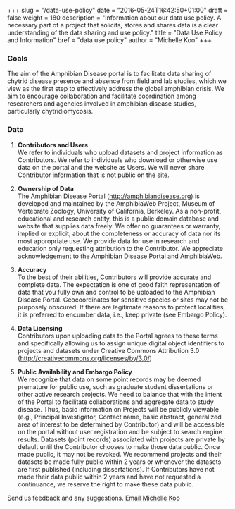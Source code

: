 +++
slug = "/data-use-policy"
date = "2016-05-24T16:42:50+01:00"
draft = false
weight = 180
description = "Information about our data use policy. A necessary part of a project that solicits, stores and shares data is a clear understanding of the data sharing and use policy."
title = "Data Use Policy and Information"
bref = "data use policy"
author = "Michelle Koo"
+++

### Goals     
The aim of the Amphibian Disease portal is to facilitate data sharing of chytrid disease presence and absence from field and lab studies, which we view as the first step to effectively address the global amphibian crisis. We aim to encourage collaboration and facilitate coordination among researchers and agencies involved in amphibian disease studies, particularly chytridiomycosis. 

### Data   
1) **Contributors and Users**    
We refer to individuals who upload datasets and project information as Contributors. We refer to individuals who download or otherwise use data on the portal and the website as Users. We will never share Contributor information that is not public on the site. 

2) **Ownership of Data**     
The Amphibian Disease Portal (http://amphibiandisease.org) is developed and maintained by the AmphibiaWeb Project, Museum of Vertebrate Zoology, University of California, Berkeley. As a non-profit, educational and research entity, this is a public domain database and website that supplies data freely. We offer no guarantees or warranty, implied or explicit, about the completeness or accuracy of data nor its most appropriate use. We provide data for use in research and education only requesting attribution to the Contributor. We appreciate acknowledgement to the Amphibian Disease Portal and AmphibiaWeb.

3) **Accuracy**     
To the best of their abilities, Contributors will provide accurate and complete data. The expectation is one of good faith representation of data that you fully own and control to be uploaded to the Amphibian Disease Portal. Geocoordinates for sensitive species or sites may not be purposely obscured. If there are legitimate reasons to protect localities, it is preferred to encumber data, i.e., keep private (see Embargo Policy).

4) **Data Licensing**     
Contributors upon uploading data to the Portal agrees to these terms and specifically allowing us to assign unique digital object identifiers to projects and datasets under Creative Commons Attribution 3.0 (http://creativecommons.org/licenses/by/3.0/)

5) **Public Availability and Embargo Policy**     
We recognize that data on some point records may be deemed premature for public use, such as graduate student dissertations or other active research projects. We need to balance that with the intent of the Portal to facilitate collaborations and aggregate data to study disease. Thus,  basic information on Projects will be publicly viewable (e.g., Principal Investigator, Contact name, basic abstract, generalized area of interest to be determined by Contributor) and will be accessible on the portal without user registration and be subject to search engine results.  Datasets (point records) associated with projects are private by default until the Contributor chooses to make those data public. Once made public, it may not be revoked. We recommend projects and their datasets be made fully public within 2 years or whenever the datasets are first published (including dissertations). If Contributors have not made their data public within 2 years and have not requested a continuance, we reserve the right to make these data public.



Send us feedback and any suggestions. [Email Michelle Koo](mailto:mkoo@berkeley.edu)